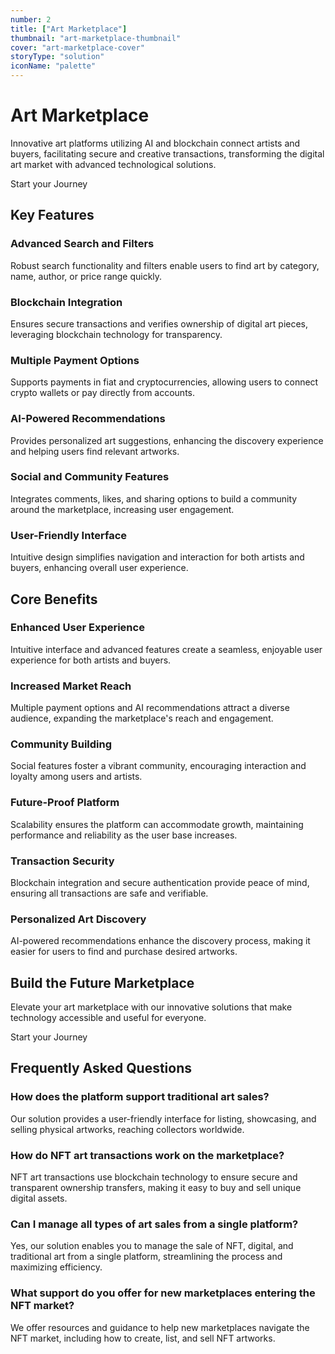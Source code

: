 ```yaml
---
number: 2
title: ["Art Marketplace"]
thumbnail: "art-marketplace-thumbnail"
cover: "art-marketplace-cover"
storyType: "solution"
iconName: "palette"
---
```


# Art Marketplace

Innovative art platforms utilizing AI and blockchain connect artists and buyers, facilitating secure and creative transactions, transforming the digital art market with advanced technological solutions.

Start your Journey

## Key Features

### Advanced Search and Filters

Robust search functionality and filters enable users to find art by category, name, author, or price range quickly.

### Blockchain Integration

Ensures secure transactions and verifies ownership of digital art pieces, leveraging blockchain technology for transparency.

### Multiple Payment Options

Supports payments in fiat and cryptocurrencies, allowing users to connect crypto wallets or pay directly from accounts.

### AI-Powered Recommendations

Provides personalized art suggestions, enhancing the discovery experience and helping users find relevant artworks.

### Social and Community Features

Integrates comments, likes, and sharing options to build a community around the marketplace, increasing user engagement.

### User-Friendly Interface

Intuitive design simplifies navigation and interaction for both artists and buyers, enhancing overall user experience.

## Core Benefits

### Enhanced User Experience

Intuitive interface and advanced features create a seamless, enjoyable user experience for both artists and buyers.

### Increased Market Reach

Multiple payment options and AI recommendations attract a diverse audience, expanding the marketplace's reach and engagement.

### Community Building

Social features foster a vibrant community, encouraging interaction and loyalty among users and artists.

### Future-Proof Platform

Scalability ensures the platform can accommodate growth, maintaining performance and reliability as the user base increases.

### Transaction Security

Blockchain integration and secure authentication provide peace of mind, ensuring all transactions are safe and verifiable.

### Personalized Art Discovery

AI-powered recommendations enhance the discovery process, making it easier for users to find and purchase desired artworks.

## Build the Future Marketplace

Elevate your art marketplace with our innovative solutions that make technology accessible and useful for everyone.

Start your Journey

## Frequently Asked Questions

### How does the platform support traditional art sales?

Our solution provides a user-friendly interface for listing, showcasing, and selling physical artworks, reaching collectors worldwide.

### How do NFT art transactions work on the marketplace?

NFT art transactions use blockchain technology to ensure secure and transparent ownership transfers, making it easy to buy and sell unique digital assets.

### Can I manage all types of art sales from a single platform?

Yes, our solution enables you to manage the sale of NFT, digital, and traditional art from a single platform, streamlining the process and maximizing efficiency.

### What support do you offer for new marketplaces entering the NFT market?

We offer resources and guidance to help new marketplaces navigate the NFT market, including how to create, list, and sell NFT artworks.
